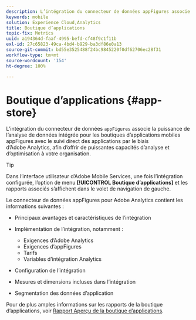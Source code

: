 ```yaml
---
description: L’intégration du connecteur de données appFigures associe la puissance de l’analyse de données intégrée pour les boutiques d’applications mobiles appFigures avec le suivi direct des applications par le biais d’Adobe Analytics, afin d’offrir de puissantes capacités d’analyse et d’optimisation à votre organisation.
keywords: mobile
solution: Experience Cloud,Analytics
title: Boutique d’applications
topic-fix: Metrics
uuid: a194364d-faaf-4995-befd-cf48f9c1f11b
exl-id: 27c65823-49ca-4bd4-b929-ba3df86e0a13
source-git-commit: bd55e3525488f24bc9845220f0df62706ec28f31
workflow-type: tm+mt
source-wordcount: '154'
ht-degree: 100%

---
```


# Boutique d’applications {#app-store}

L’intégration du connecteur de données `appFigures` associe la puissance de l’analyse de données intégrée pour les boutiques d’applications mobiles appFigures avec le suivi direct des applications par le biais d’Adobe Analytics, afin d’offrir de puissantes capacités d’analyse et d’optimisation à votre organisation.

>[!TIP]
>
>Dans l’interface utilisateur d’Adobe Mobile Services, une fois l’intégration configurée, l’option de menu **[!UICONTROL Boutique d’applications]** et les rapports associés s’affichent dans le volet de navigation de gauche.

Le connecteur de données appFigures pour Adobe Analytics contient les informations suivantes :

* Principaux avantages et caractéristiques de l’intégration
* Implémentation de l’intégration, notamment :

   * Exigences d’Adobe Analytics
   * Exigences d’appFigures
   * Tarifs
   * Variables d’intégration Analytics

* Configuration de l’intégration
* Mesures et dimensions incluses dans l’intégration
* Segmentation des données d’application

Pour de plus amples informations sur les rapports de la boutique d’applications, voir   [Rapport Aperçu de la boutique d’applications](/help/using/usage/c-app-store-store-performance.md).
